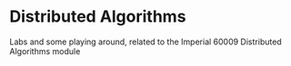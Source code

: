 # Distributed Algorithms
Labs and some playing around, related to the Imperial 60009 Distributed Algorithms module
